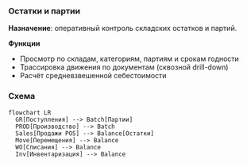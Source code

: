 ### Остатки и партии

**Назначение**: оперативный контроль складских остатков и партий.

**Функции**
- Просмотр по складам, категориям, партиям и срокам годности
- Трассировка движения по документам (сквозной drill-down)
- Расчёт средневзвешенной себестоимости

### Схема

```mermaid
flowchart LR
  GR[Поступления] --> Batch[Партии]
  PROD[Производство] --> Batch
  Sales[Продажи POS] --> Balance[Остатки]
  Move[Перемещения] --> Balance
  WO[Списания] --> Balance
  Inv[Инвентаризация] --> Balance
```

